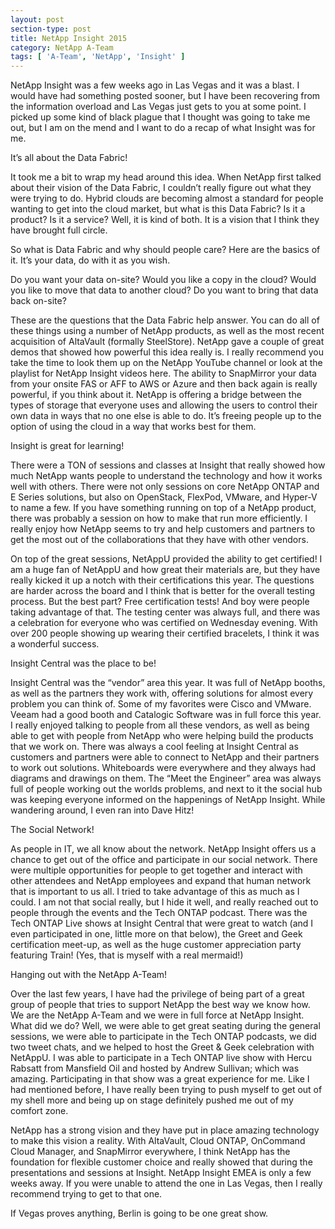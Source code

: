 ```yaml
---
layout: post
section-type: post
title: NetApp Insight 2015
category: NetApp A-Team
tags: [ 'A-Team', 'NetApp', 'Insight' ]
---
```


NetApp Insight was a few weeks ago in Las Vegas and it was a blast. I would have had something posted sooner, but I have been recovering from the information overload and Las Vegas just gets to you at some point. I picked up some kind of black plague that I thought was going to take me out, but I am on the mend and I want to do a recap of what Insight was for me.

It’s all about the Data Fabric!


It took me a bit to wrap my head around this idea. When NetApp first talked about their vision of the Data Fabric, I couldn’t really figure out what they were trying to do. Hybrid clouds are becoming almost a standard for people wanting to get into the cloud market, but what is this Data Fabric? Is it a product? Is it a service? Well, it is kind of both. It is a vision that I think they have brought full circle.

So what is Data Fabric and why should people care? Here are the basics of it. It’s your data, do with it as you wish.

Do you want your data on-site?
Would you like a copy in the cloud?
Would you like to move that data to another cloud?
Do you want to bring that data back on-site?

These are the questions that the Data Fabric help answer. You can do all of these things using a number of NetApp products, as well as the most recent acquisition of AltaVault (formally SteelStore). NetApp gave a couple of great demos that showed how powerful this idea really is. I really recommend you take the time to look them up on the NetApp YouTube channel or look at the playlist for NetApp Insight videos here. The ability to SnapMirror your data from your onsite FAS or AFF to AWS or Azure and then back again is really powerful, if you think about it. NetApp is offering a bridge between the types of storage that everyone uses and allowing the users to control their own data in ways that no one else is able to do. It’s freeing people up to the option of using the cloud in a way that works best for them.

Insight is great for learning!

There were a TON of sessions and classes at Insight that really showed how much NetApp wants people to understand the technology and how it works well with others. There were not only sessions on core NetApp ONTAP and E Series solutions, but also on OpenStack, FlexPod, VMware, and Hyper-V to name a few. If you have something running on top of a NetApp product, there was probably a session on how to make that run more efficiently.  I really enjoy how NetApp seems to try and help customers and partners to get the most out of the collaborations that they have with other vendors.

On top of the great sessions, NetAppU provided the ability to get certified! I am a huge fan of NetAppU and how great their materials are, but they have really kicked it up a notch with their certifications this year. The questions are harder across the board and I think that is better for the overall testing process. But the best part? Free certification tests! And boy were people taking advantage of that. The testing center was always full, and there was a celebration for everyone who was certified on Wednesday evening. With over 200 people showing up wearing their certified bracelets, I think it was a wonderful success.

Insight Central was the place to be!

Insight Central was the “vendor” area this year. It was full of NetApp booths, as well as the partners they work with, offering solutions for almost every problem you can think of. Some of my favorites were Cisco and VMware. Veeam had a good booth and Catalogic Software was in full force this year. I really enjoyed talking to people from all these vendors, as well as being able to get with people from NetApp who were helping build the products that we work on. There was always a cool feeling at Insight Central as customers and partners were able to connect to NetApp and their partners to work out solutions. Whiteboards were everywhere and they always had diagrams and drawings on them. The “Meet the Engineer” area was always full of people working out the worlds problems, and next to it the social hub was keeping everyone informed on the happenings of NetApp Insight. While wandering around, I even ran into Dave Hitz!

The Social Network!

As people in IT, we all know about the network. NetApp Insight offers us a chance to get out of the office and participate in our social network. There were multiple opportunities for people to get together and interact with other attendees and NetApp employees and expand that human network that is important to us all. I tried to take advantage of this as much as I could. I am not that social really, but I hide it well, and really reached out to people through the events and the Tech ONTAP podcast. There was the Tech ONTAP Live shows at Insight Central that were great to watch (and I even participated in one, little more on that below), the Greet and Geek certification meet-up, as well as the huge customer appreciation party featuring Train! (Yes, that is myself with a real mermaid!)

Hanging out with the NetApp A-Team!

Over the last few years, I have had the privilege of being part of a great group of people that tries to support NetApp the best way we know how. We are the NetApp A-Team and we were in full force at NetApp Insight. What did we do? Well, we were able to get great seating during the general sessions, we were able to participate in the Tech ONTAP podcasts, we did two tweet chats, and we helped to host the Greet & Geek celebration with NetAppU. I was able to participate in a Tech ONTAP live show with Hercu Rabsatt from Mansfield Oil and hosted by Andrew Sullivan; which was amazing. Participating in that show was a great experience for me. Like I had mentioned before, I have really been trying to push myself to get out of my shell more and being up on stage definitely pushed me out of my comfort zone.


NetApp has a strong vision and they have put in place amazing technology to make this vision a reality. With AltaVault, Cloud ONTAP, OnCommand Cloud Manager, and SnapMirror everywhere, I think NetApp has the foundation for flexible customer choice and really showed that during the presentations and sessions at Insight. NetApp Insight EMEA is only a few weeks away. If you were unable to attend the one in Las Vegas, then I really recommend trying to get to that one.

If Vegas proves anything, Berlin is going to be one great show. 

